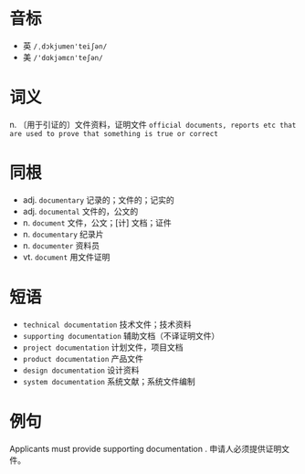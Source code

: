 # 音标

- 英 `/ˌdɔkjumen'teiʃən/`
- 美 `/'dɑkjəmɛn'teʃən/`

# 词义

n. 〔用于引证的〕文件资料，证明文件
`official documents, reports etc that are used to prove that something is true or correct`

# 同根

- adj. `documentary` 记录的；文件的；记实的
- adj. `documental` 文件的，公文的
- n. `document` 文件，公文；[计] 文档；证件
- n. `documentary` 纪录片
- n. `documenter` 资料员
- vt. `document` 用文件证明

# 短语

- `technical documentation` 技术文件；技术资料
- `supporting documentation` 辅助文档（不译证明文件）
- `project documentation` 计划文件，项目文档
- `product documentation` 产品文件
- `design documentation` 设计资料
- `system documentation` 系统文献；系统文件编制

# 例句

Applicants must provide supporting documentation .
申请人必须提供证明文件。


